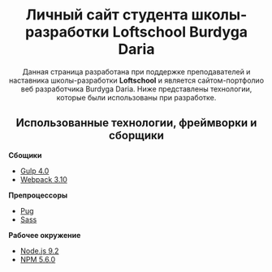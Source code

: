 <p align="center">

</p>

<h1 align="center">Личный сайт студента школы-разработки <b>Loftschool </b> Burdyga Daria</h1>
<p align="center">
  Данная страница разработана при поддержке преподавателей и наставника школы-разработки <b>Loftschool</b>
  и является сайтом-портфолио веб разработчика Burdyga Daria.
  Ниже представлены технологии, которые были использованы при разработке.
</p>

<h2 align="center">Использованные технологии, фреймворки и сборщики</h2>

<b>Сбощики</b>
- [Gulp 4.0](https://gulpjs.com/)
- [Webpack 3.10](https://webpack.github.io)

<b>Препроцессоры</b>

* [Pug](https://pugjs.org/)
* [Sass](http://sass-lang.com/)

<b>Рабочее окружение</b>

* [Node.js 9.2](https://nodejs.org/)
* [NPM 5.6.0](https://www.npmjs.com/)
